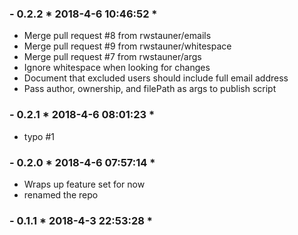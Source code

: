 ### - 0.2.2 * 2018-4-6 10:46:52 *

   - Merge pull request #8 from rwstauner/emails
  - Merge pull request #9 from rwstauner/whitespace
  - Merge pull request #7 from rwstauner/args
  - Ignore whitespace when looking for changes
  - Document that excluded users should include full email address
  - Pass author, ownership, and filePath as args to publish script 


 ### - 0.2.1 * 2018-4-6 08:01:23 *

   - typo #1 


 ### - 0.2.0 * 2018-4-6 07:57:14 *

   - Wraps up feature set for now
  - renamed the repo 


 ### - 0.1.1 * 2018-4-3 22:53:28 *

  


 